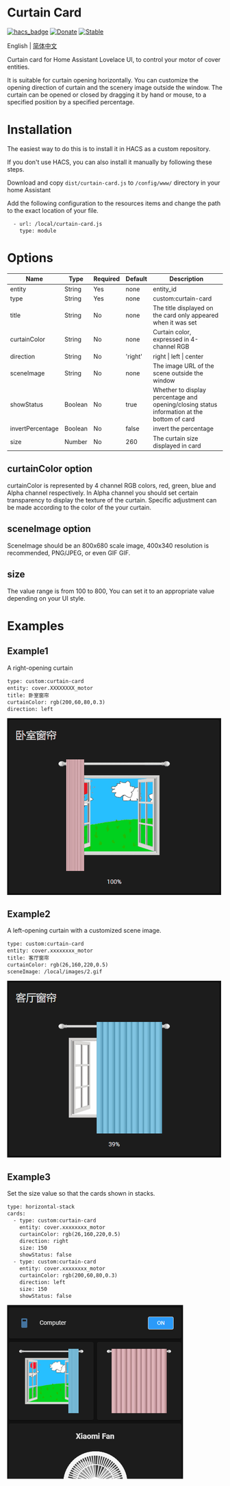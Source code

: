 # Curtain Card

[![hacs_badge](https://img.shields.io/badge/HACS-Default-orange.svg)](https://github.com/hacs/integration)
[![Donate](https://img.shields.io/badge/donate-BuyMeCoffee-yellow.svg)](https://www.buymeacoffee.com/georgezhao2010)
[![Stable](https://img.shields.io/github/v/release/georgezhao2010/lovelace-curtain-card)](https://github.com/georgezhao2010/lovelace-curtain-card/releases/latest)

English | [简体中文](https://github.com/georgezhao2010/lovelace-curtain-card/blob/master/README_hans.md)

Curtain card for Home Assistant Lovelace UI, to control your motor of cover entities.

It is suitable for curtain opening horizontally. You can customize the opening direction of curtain and the scenery image outside the window. The curtain can be opened or closed by dragging it by hand or mouse, to a specified position by a specified percentage. 

# Installation

The easiest way to do this is to install it in HACS as a custom repository.

If you don't use HACS, you can also install it manually by following these steps. 

Download and copy `dist/curtain-card.js` to `/config/www/` directory in your home Assistant

Add the following configuration to the resources items and change the path to the exact location of your file. 

```
  - url: /local/curtain-card.js
    type: module
```

# Options

| Name | Type | Required | Default| Description|
| --- | --- | --- | --- | --- |
| entity | String | Yes | none | entity_id |
| type | String | Yes | none | custom:curtain-card |
| title | String | No | none | The title displayed on the card only appeared when it was set |
| curtainColor | String | No | none | Curtain color, expressed in 4-channel RGB |
| direction | String | No | 'right' | right \| left \| center |
| sceneImage | String | No | none | The image URL of the scene outside the window |
| showStatus | Boolean | No | true | Whether to display percentage and opening/closing status information at the bottom of card|
| invertPercentage | Boolean | No | false | invert the percentage |
| size | Number | No | 260 | The curtain size displayed in card |


## curtainColor option

curtainColor is represented by 4 channel RGB colors, red, green, blue and Alpha channel respectively. In Alpha channel you should set certain transparency to display the texture of the curtain. Specific adjustment can be made according to the color of the your curtain. 

## sceneImage option

SceneImage should be an 800x680 scale image, 400x340 resolution is recommended, PNG/JPEG, or even GIF GIF. 

## size
The value range is from 100 to 800, You can set it to an appropriate value depending on your UI style.

# Examples
## Example1

A right-opening curtain

```
type: custom:curtain-card
entity: cover.XXXXXXXX_motor
title: 卧室窗帘
curtainColor: rgb(200,60,80,0.3)
direction: left
```

![Example1](curtain-1.gif)

## Example2

A left-opening curtain with a customized scene image.

```
type: custom:curtain-card
entity: cover.xxxxxxxx_motor
title: 客厅窗帘
curtainColor: rgb(26,160,220,0.5)
sceneImage: /local/images/2.gif
```

![Example2](curtain-2.gif)

## Example3

Set the size value so that the cards shown in stacks.

```
type: horizontal-stack
cards:
  - type: custom:curtain-card
    entity: cover.xxxxxxxx_motor
    curtainColor: rgb(26,160,220,0.5)
    direction: right
    size: 150
    showStatus: false
  - type: custom:curtain-card
    entity: cover.xxxxxxxx_motor
    curtainColor: rgb(200,60,80,0.3)
    direction: left
    size: 150
    showStatus: false
```

![Example3](h-stack.png)



